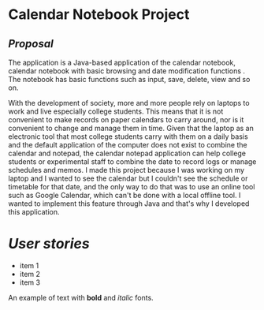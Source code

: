 # Calendar Notebook Project

## *Proposal*
The application is a Java-based application of the calendar notebook, calendar notebook with basic browsing and date modification functions . The notebook has basic functions such as input, save, delete, view and so on.

With the development of society, more and more people rely on laptops to work and live especially college students. This means that it is not convenient to make records on paper calendars to carry around, nor is it convenient to change and manage them in time. Given that the laptop as an electronic tool that most college students carry with them on a daily basis and the default application of the computer does not exist to combine the calendar and notepad, the calendar notepad application can help college students or experimental staff to combine the date to record logs or manage schedules and memos. I made this project because I was working on my laptop and I wanted to see the calendar but I couldn't see the schedule or timetable for that date, and the only way to do that was to use an online tool such as Google Calendar, which can't be done with a local offline tool. I wanted to implement this feature through Java and that's why I developed this application.


# *User stories* 
- item 1 
- item 2
- item 3

An example of text with **bold** and *italic* fonts.  